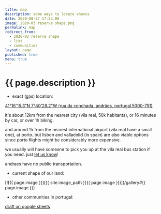 ```yaml
---
title: map
description: some ways to locate ahoxus
date: 2020-08-27 17:23:00
image: 2020-03 reserva shape.png
permalink: map
redirect_from:
  - 2020-03 reserva shape
  - list
  - communities
layout: page
published: true
menu: true
---
```


# {{ page.description }}

- exact (gps) location:

[41°16'15.3"N 7°40'28.2"W
(rua da conchada, andrães, portugal 5000-751)](geo:41.270915,-7.674503)

it's about 12km from the nearest city (vila real, 50k habitants), or 16 minutes by car, or over 1h biking.

and around 1h from the nearest international airport (vila real have a small one), at porto. but lisbon and valladolid (in spain) are also viable options since porto flights might be considerably more expensive.

we usually will have someone to pick you up at the vila real bus station if you need. just [let us know](/contact)!

andraes have no public transportation.

- current shape of our land:

[![{{ page.image }}]({{ site.image_path }}{{ page.image }})](/gallery#{{ page.image }})

- other communities in portugal:

[draft on google sheets](https://docs.google.com/spreadsheets/d/1oD_ZEIF3SL2baKvtiIj-mbaA6le-qL21iEue_QpIg6g/edit?usp=drivesdk)
